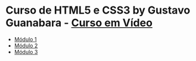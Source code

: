 # Curso de HTML5 e CSS3 by Gustavo Guanabara - [Curso em Vídeo](https://www.cursoemvideo.com/cursos/)

* [Módulo 1](https://www.cursoemvideo.com/curso/html5-css3-modulo1/)
* [Módulo 2](https://www.cursoemvideo.com/curso/curso-html5-e-css3-modulo-2-de-5-40-horas/)
* [Módulo 3](https://www.cursoemvideo.com/curso/curso-html5-e-css3-modulo-3-de-5-40-horas/aulas/modulo-03/)